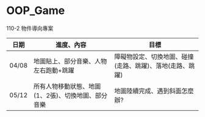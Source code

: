 # OOP_Game
110-2 物件導向專案

|日期|進度、內容|目標|
| ---- | ---- | ---- |
|04/08|地圖貼上、部分音樂、人物左右跑動+跳躍|障礙物設定、切換地圖、碰撞(走路、跳躍)、落地(走路、跳躍)|
|05/12|所有人物移動狀態、地圖(1、2張)、切換地圖、部分音樂|地圖陸續完成、遇到斜面怎麼辦?|

